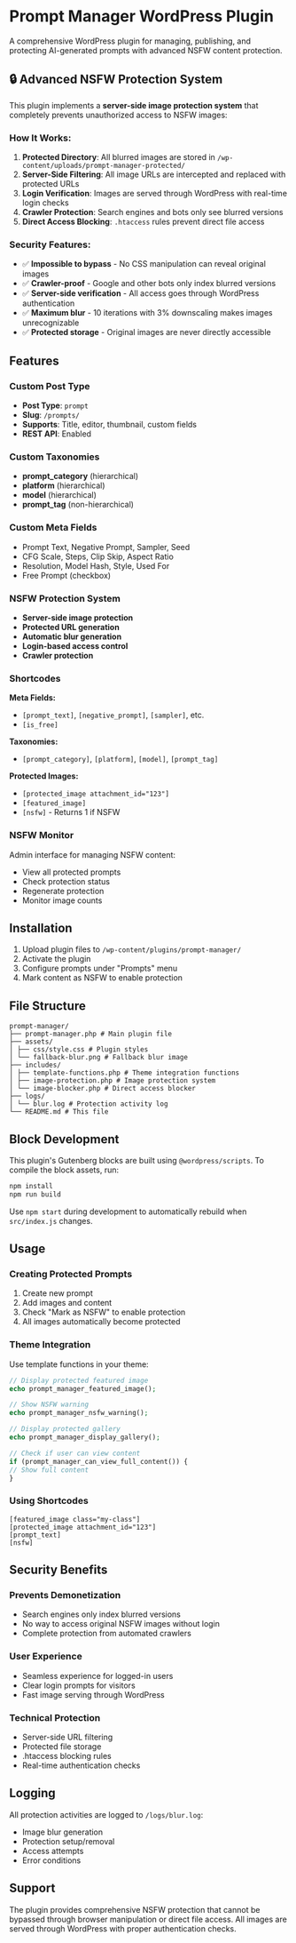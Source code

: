 # Prompt Manager WordPress Plugin

A comprehensive WordPress plugin for managing, publishing, and protecting AI-generated prompts with advanced NSFW content protection.

## 🔒 **Advanced NSFW Protection System**

This plugin implements a **server-side image protection system** that completely prevents unauthorized access to NSFW images:

### **How It Works:**

1. **Protected Directory**: All blurred images are stored in `/wp-content/uploads/prompt-manager-protected/`
2. **Server-Side Filtering**: All image URLs are intercepted and replaced with protected URLs
3. **Login Verification**: Images are served through WordPress with real-time login checks
4. **Crawler Protection**: Search engines and bots only see blurred versions
5. **Direct Access Blocking**: `.htaccess` rules prevent direct file access

### **Security Features:**

- ✅ **Impossible to bypass** - No CSS manipulation can reveal original images
- ✅ **Crawler-proof** - Google and other bots only index blurred versions
- ✅ **Server-side verification** - All access goes through WordPress authentication
- ✅ **Maximum blur** - 10 iterations with 3% downscaling makes images unrecognizable
- ✅ **Protected storage** - Original images are never directly accessible

## Features

### Custom Post Type

- **Post Type**: `prompt`
- **Slug**: `/prompts/`
- **Supports**: Title, editor, thumbnail, custom fields
- **REST API**: Enabled

### Custom Taxonomies

- **prompt_category** (hierarchical)
- **platform** (hierarchical)
- **model** (hierarchical)
- **prompt_tag** (non-hierarchical)

### Custom Meta Fields

- Prompt Text, Negative Prompt, Sampler, Seed
- CFG Scale, Steps, Clip Skip, Aspect Ratio
- Resolution, Model Hash, Style, Used For
- Free Prompt (checkbox)

### NSFW Protection System

- **Server-side image protection**
- **Protected URL generation**
- **Automatic blur generation**
- **Login-based access control**
- **Crawler protection**

### Shortcodes

**Meta Fields:**

- `[prompt_text]`, `[negative_prompt]`, `[sampler]`, etc.
- `[is_free]`

**Taxonomies:**

- `[prompt_category]`, `[platform]`, `[model]`, `[prompt_tag]`

**Protected Images:**

- `[protected_image attachment_id="123"]`
- `[featured_image]`
- `[nsfw]` - Returns 1 if NSFW

### NSFW Monitor

Admin interface for managing NSFW content:

- View all protected prompts
- Check protection status
- Regenerate protection
- Monitor image counts

## Installation

1. Upload plugin files to `/wp-content/plugins/prompt-manager/`
2. Activate the plugin
3. Configure prompts under "Prompts" menu
4. Mark content as NSFW to enable protection

## File Structure

```
prompt-manager/
├── prompt-manager.php # Main plugin file
├── assets/
│ ├── css/style.css # Plugin styles
│ └── fallback-blur.png # Fallback blur image
├── includes/
│ ├── template-functions.php # Theme integration functions
│ ├── image-protection.php # Image protection system
│ └── image-blocker.php # Direct access blocker
├── logs/
│ └── blur.log # Protection activity log
└── README.md # This file
```

## Block Development

This plugin's Gutenberg blocks are built using `@wordpress/scripts`. To compile the block assets, run:

```bash
npm install
npm run build
```

Use `npm start` during development to automatically rebuild when `src/index.js` changes.


## Usage

### Creating Protected Prompts

1. Create new prompt
2. Add images and content
3. Check "Mark as NSFW" to enable protection
4. All images automatically become protected

### Theme Integration

Use template functions in your theme:

```php
// Display protected featured image
echo prompt_manager_featured_image();

// Show NSFW warning
echo prompt_manager_nsfw_warning();

// Display protected gallery
echo prompt_manager_display_gallery();

// Check if user can view content
if (prompt_manager_can_view_full_content()) {
// Show full content
}
```

### Using Shortcodes

```
[featured_image class="my-class"]
[protected_image attachment_id="123"]
[prompt_text]
[nsfw]
```

## Security Benefits

### **Prevents Demonetization**

- Search engines only index blurred versions
- No way to access original NSFW images without login
- Complete protection from automated crawlers

### **User Experience**

- Seamless experience for logged-in users
- Clear login prompts for visitors
- Fast image serving through WordPress

### **Technical Protection**

- Server-side URL filtering
- Protected file storage
- .htaccess blocking rules
- Real-time authentication checks

## Logging

All protection activities are logged to `/logs/blur.log`:

- Image blur generation
- Protection setup/removal
- Access attempts
- Error conditions

## Support

The plugin provides comprehensive NSFW protection that cannot be bypassed through browser manipulation or direct file access. All images are served through WordPress with proper authentication checks.
